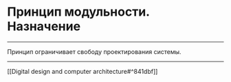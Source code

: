# Принцип модульности. Назначение

---

Принцип ограничивает свободу проектирования системы.

---

[[Digital design and computer architecture#^841dbf]]
